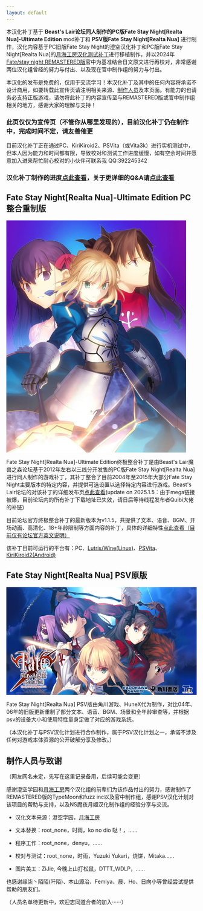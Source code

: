 ```yaml
---
layout: default
---
```


本汉化补丁基于 **Beast's Lair论坛同人制作的PC版Fate Stay Night[Realta Nua]-Ultimate Edition** mod补丁和 **PSV版Fate Stay Night[Realta Nua]** 进行制作，汉化内容基于PC旧版Fate Stay Night的澄空汉化补丁和PC版Fate Stay Night[Realta Nua]的[月海工房汉化测试补丁](https://blog.kugeek.com/fate-stay-night-realta-nua-pcdl-zh-patch.html)进行移植制作，并以2024年[Fate/stay night REMASTERED版](https://store.steampowered.com/app/2396980/Fatestay_night_REMASTERED)官中为基准结合日文原文进行再校对，非常感谢两位汉化组曾经的努力与付出、以及现在官中制作组的努力与付出。

本汉化的发布是免费的，仅用于交流学习！本汉化补丁及其中的任何内容将承诺不设计商用，如要转载此宣传页请注明相关来源、[制作人员](#制作人员与致谢)及本页面。有能力的也请务必支持正版游戏，请勿将此补丁的内容宣传至与REMASTERED版或官中制作组相关的地方，感谢大家的理解与支持！

### 此页仅仅为宣传页（不管你从哪里发现的），目前汉化补丁仍在制作中，完成时间不定，请友善催更

目前汉化补丁正在通过PC、KiriKiroid2、PSVita（或Vita3k）进行实机测试中，但本人因为能力和时间都有限，导致校对和测试工作进度缓慢，如有空余时间并愿意加入进来帮忙耐心校对的小伙伴可联系我 QQ:392245342

### **汉化补丁制作的进度[点此查看](./tanslate_work.html)，关于更详细的Q&A请[点此查看](https://www.bilibili.com/opus/965970095149940739)**

Fate Stay Night[Realta Nua]-Ultimate Edition PC整合重制版
------------

<img src="./img/FSNRN-PC.jpg#" alt="FSNRN-PC" align="center" style="zoom:60%;" />

Fate Stay Night[Realta Nua]-Ultimate Edition终极整合补丁是由Beast's Lair魔兽之森论坛基于2012年左右以三线分开发售的PC版Fate Stay Night[Realta Nua]进行同人制作的游戏补丁，其补丁整合了目前2004年至2015年大部分Fate Stay Night主要版本的特定内容，并提供可选设置以选择特定内容进行游戏。Beast's Lair论坛的对该补丁的详细发布页[点此查看](https://forums.nrvnqsr.com/showthread.php/9101-Fate-Stay-Night-Realta-Nua-Ultimate-Edition-2022)(update on 2025.1.5：由于mega链接被爆，目前论坛内的所有补丁下载地址已失效，请日后等待线程发布者Quibi大佬的补链)

目前论坛官方终极整合补丁的最新版本为v1.1.5，共提供了文本、语音、BGM、开场动画、高清化、18+年龄限制等方面内容的补丁，具体的详细特性[点此查看（目前仅有论坛官方英文说明）](./README-patch.html)

该补丁目前可运行的平台有：PC、[Lutris/Wine(Linux)](https://github.com/leycec/fsnrnue)、[PSVita](https://alyinghood.github.io/fsnrnue-multiplatform)、[KiriKiroid2(Android)](https://github.com/YuriSizuku/Kirikiroid2Yuri)



Fate Stay Night[Realta Nua] PSV原版
------------

<img src="./img/FSNRN-PSV.png#" alt="FSNRN-PSV" align="center" style="zoom:70%;" />

Fate Stay Night[Realta Nua] PSV版由角川游戏、HuneX代为制作，对比04年、06年的旧版更新重制了部分文本、语音、BGM、场景和全年龄审查等，并根据psv的设备大小和使用特性量身定做了对应的游戏系统。

（本汉化补丁与PSV汉化计划进行合作制作，属于PSV汉化计划之一，承诺不涉及任何对游戏本体资源的公开破解分享及修改。）



制作人员与致谢
------------

（网友网名未定，先写在这里记录备用，后续可能会变更）

感谢澄空学园和[月海工房](https://lm.works)两个汉化组的前辈们为该作品付出的努力，感谢制作了REMASTERED版的TypeMoon和fuzz inc以及官中制作组，感谢PSV汉化计划对该项目的帮助与支持，以及NS魔夜月姬汉化制作组的经验分享与交流。

* 汉化文本来源：澄空学园，[月海工房](https://blog.kugeek.com/fate-stay-night-realta-nua-pcdl-zh-patch.html)

* 文本替换：root_none，时雨，ko no dio 哒！，……

* 程序工作：root_none，denyu，……

* 校对与测试：root_none，时雨，Yuzuki Yukari，烧饼，Mitaka……

* 图片美工：ZiJie, 今晚上山打松鼠，DTTT_WDLP，……

也感谢缘柒丶陌陌(阡陌)、本山源治、Femiya、晨、Ho、日向小等曾经尝试提供帮助的朋友们。

（人员名单待更新中，欢迎志同道合者的加入······）


